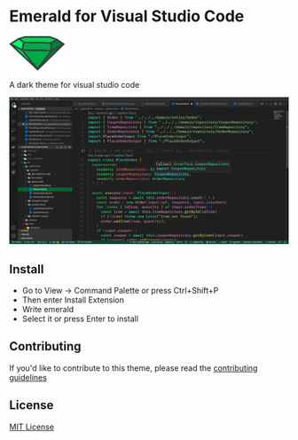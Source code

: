 # Emerald for Visual Studio Code

<img src="https://raw.githubusercontent.com/igornfaustino/emerald-vscode-theme/main/icon-v2.png" width="100"/>

A dark theme for visual studio code

![screenshot](https://raw.githubusercontent.com/igornfaustino/emerald-vscode-theme/main/screenshot.png)

## Install
- Go to View -> Command Palette or press Ctrl+Shift+P
- Then enter Install Extension
- Write emerald
- Select it or press Enter to install

## Contributing

If you'd like to contribute to this theme, please read the [contributing guidelines](./CONTRIBUTING.md)

## License

[MIT License](./LICENSE)

